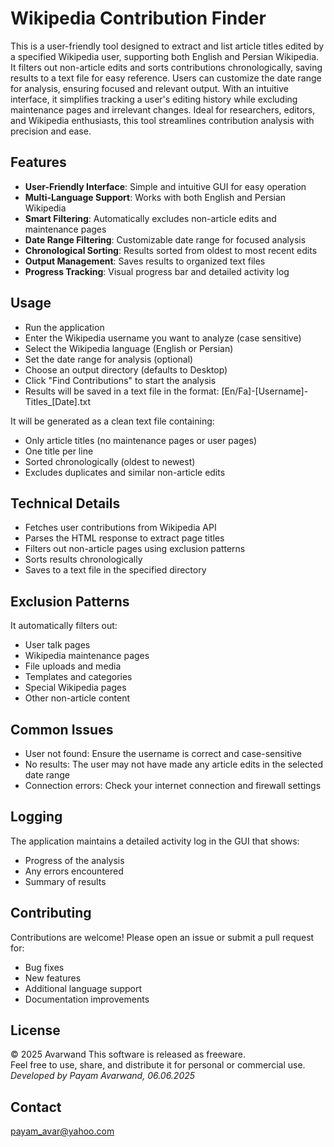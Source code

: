 # Wikipedia Contribution Finder
This is a user-friendly tool designed to extract and list article titles edited by a specified Wikipedia user,
supporting both English and Persian Wikipedia.
It filters out non-article edits and sorts contributions chronologically, saving results to a text file for
easy reference.
Users can customize the date range for analysis, ensuring focused and relevant output.
With an intuitive interface, it simplifies tracking a user's editing history while excluding maintenance
pages and irrelevant changes. Ideal for researchers, editors, and Wikipedia enthusiasts, this tool streamlines
contribution analysis with precision and ease.


## Features

- **User-Friendly Interface**:	Simple and intuitive GUI for easy operation
- **Multi-Language Support**:	Works with both English and Persian Wikipedia
- **Smart Filtering**:			Automatically excludes non-article edits and maintenance pages
- **Date Range Filtering**:		Customizable date range for focused analysis
- **Chronological Sorting**:	Results sorted from oldest to most recent edits
- **Output Management**:		Saves results to organized text files
- **Progress Tracking**:		Visual progress bar and detailed activity log


## Usage

- Run the application
- Enter the Wikipedia username you want to analyze (case sensitive)
- Select the Wikipedia language (English or Persian)
- Set the date range for analysis (optional)
- Choose an output directory (defaults to Desktop)
- Click "Find Contributions" to start the analysis
- Results will be saved in a text file in the format:
	[En/Fa]-[Username]-Titles_[Date].txt

It will be generated as a clean text file containing:
- Only article titles (no maintenance pages or user pages)
- One title per line
- Sorted chronologically (oldest to newest)
- Excludes duplicates and similar non-article edits


## Technical Details

- Fetches user contributions from Wikipedia API
- Parses the HTML response to extract page titles
- Filters out non-article pages using exclusion patterns
- Sorts results chronologically
- Saves to a text file in the specified directory


## Exclusion Patterns

It automatically filters out:
- User talk pages
- Wikipedia maintenance pages
- File uploads and media
- Templates and categories
- Special Wikipedia pages
- Other non-article content


## Common Issues

- User not found: Ensure the username is correct and case-sensitive
- No results: The user may not have made any article edits in the selected date range
- Connection errors: Check your internet connection and firewall settings

## Logging

The application maintains a detailed activity log in the GUI that shows:
- Progress of the analysis
- Any errors encountered
- Summary of results

## Contributing

Contributions are welcome! Please open an issue or submit a pull request for:
- Bug fixes
- New features
- Additional language support
- Documentation improvements


## License

© 2025 Avarwand
This software is released as freeware.<br>
Feel free to use, share, and distribute it for personal or commercial use.<br>
_Developed by Payam Avarwand,	06.06.2025_


## Contact

payam_avar@yahoo.com